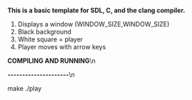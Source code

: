 **This is a basic template for SDL, C, and the clang compiler.**
1. Displays a window (WINDOW_SIZE,WINDOW_SIZE)
2. Black background
3. White square = player
4. Player moves with arrow keys
   
**COMPILING AND RUNNING**\n

**---------------------**\n

make
./play


